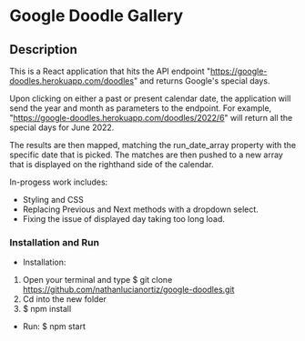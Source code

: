 # Google Doodle Gallery

## Description

This is a React application that hits the API endpoint "https://google-doodles.herokuapp.com/doodles" and returns Google's special days.

Upon clicking on either a past or present calendar date, the application will send the year and month as parameters to the endpoint. For example, "https://google-doodles.herokuapp.com/doodles/2022/6" will return all the special days for June 2022.

The results are then mapped, matching the run_date_array property with the specific
date that is picked. The matches are then pushed to a new array that is displayed on the righthand side of the calendar.

In-progess work includes:
* Styling and CSS
* Replacing Previous and Next methods with a dropdown select.
* Fixing the issue of displayed day taking too long load.

### Installation and Run

* Installation:

1. Open your terminal and type $ git clone https://github.com/nathanlucianortiz/google-doodles.git
2. Cd into the new folder
3. $ npm install

* Run:
$ npm start
